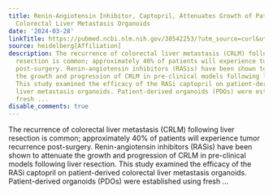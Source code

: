 ```yaml
---
title: Renin-Angiotensin Inhibitor, Captopril, Attenuates Growth of Patient-Derived
  Colorectal Liver Metastasis Organoids
date: '2024-03-28'
linkTitle: https://pubmed.ncbi.nlm.nih.gov/38542253/?utm_source=curl&utm_medium=rss&utm_campaign=pubmed-2&utm_content=1FakS-2QOkCT8HsMOQP1bCRQ4YzyumYOmxmF0moLsQ3dFB1E9V&fc=20220326224207&ff=20240328180704&v=2.18.0.post9+e462414
source: heidelberg[Affiliation]
description: The recurrence of colorectal liver metastasis (CRLM) following liver
  resection is common; approximately 40% of patients will experience tumor recurrence
  post-surgery. Renin-angiotensin inhibitors (RASis) have been shown to attenuate
  the growth and progression of CRLM in pre-clinical models following liver resection.
  This study examined the efficacy of the RASi captopril on patient-derived colorectal
  liver metastasis organoids. Patient-derived organoids (PDOs) were established using
  fresh ...
disable_comments: true
---
```

The recurrence of colorectal liver metastasis (CRLM) following liver resection is common; approximately 40% of patients will experience tumor recurrence post-surgery. Renin-angiotensin inhibitors (RASis) have been shown to attenuate the growth and progression of CRLM in pre-clinical models following liver resection. This study examined the efficacy of the RASi captopril on patient-derived colorectal liver metastasis organoids. Patient-derived organoids (PDOs) were established using fresh ...